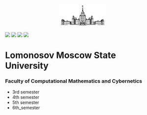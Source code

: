 <p align="center"><img width=30% src="logo.png"></p>

<img src="https://img.shields.io/github/languages/top/evg-goncharenko/msu-prac"> <img src="https://img.shields.io/github/languages/count/evg-goncharenko/msu-prac"> <img src="https://img.shields.io/github/repo-size/evg-goncharenko/msu-prac"> <img src="https://img.shields.io/github/last-commit/evg-goncharenko/msu-prac"> 

# Lomonosov Moscow State University
### Faculty of Computational Mathematics and Cybernetics
- 3rd semester
- 4th semester
- 5th semester
- 6th_semester
